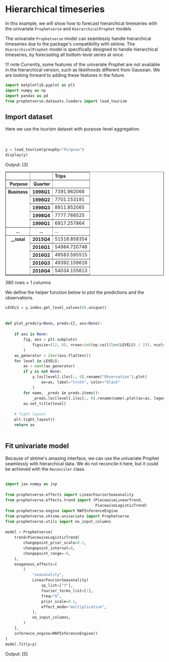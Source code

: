 # Hierarchical timeseries
In this example, we will show how to forecast hierarchical timeseries
with the univariate `Prophetverse` and `HierarchicalProphet` models

The univariate `Prophetverse` model can seamlessly handle hierarchical timeseries
due to the package's compatibility with sktime. The `HierarchicalProphet` model
is specifically designed to handle hierarchical timeseries, by forecasting all
bottom-level series at once.

!!! note
    Currently, some features of the univariate Prophet are not available in the hierarchical
    version, such as likelihoods different from Gaussian. We are looking forward to
    adding these features in the future.





```python
import matplotlib.pyplot as plt
import numpy as np
import pandas as pd
from prophetverse.datasets.loaders import load_tourism


```

## Import dataset

Here we use the tourism dataset with purpose-level aggregation.



```python


y = load_tourism(groupby="Purpose")
display(y)


```
<p class="cell-output-title jp-RenderedText jp-OutputArea-output">Output: <span class="cell-output-count">[3]</span></p>


<div>
<style scoped>
    .dataframe tbody tr th:only-of-type {
        vertical-align: middle;
    }

    .dataframe tbody tr th {
        vertical-align: top;
    }

    .dataframe thead th {
        text-align: right;
    }
</style>
<table border="1" class="dataframe">
  <thead>
    <tr style="text-align: right;">
      <th></th>
      <th></th>
      <th>Trips</th>
    </tr>
    <tr>
      <th>Purpose</th>
      <th>Quarter</th>
      <th></th>
    </tr>
  </thead>
  <tbody>
    <tr>
      <th rowspan="5" valign="top">Business</th>
      <th>1998Q1</th>
      <td>7391.962068</td>
    </tr>
    <tr>
      <th>1998Q2</th>
      <td>7701.153191</td>
    </tr>
    <tr>
      <th>1998Q3</th>
      <td>8911.852065</td>
    </tr>
    <tr>
      <th>1998Q4</th>
      <td>7777.766525</td>
    </tr>
    <tr>
      <th>1999Q1</th>
      <td>6917.257864</td>
    </tr>
    <tr>
      <th>...</th>
      <th>...</th>
      <td>...</td>
    </tr>
    <tr>
      <th rowspan="5" valign="top">__total</th>
      <th>2015Q4</th>
      <td>51518.858354</td>
    </tr>
    <tr>
      <th>2016Q1</th>
      <td>54984.720748</td>
    </tr>
    <tr>
      <th>2016Q2</th>
      <td>49583.595515</td>
    </tr>
    <tr>
      <th>2016Q3</th>
      <td>49392.159616</td>
    </tr>
    <tr>
      <th>2016Q4</th>
      <td>54034.155613</td>
    </tr>
  </tbody>
</table>
<p>380 rows × 1 columns</p>
</div>



We define the helper function below to plot the predictions and the observations.




```python
LEVELS = y.index.get_level_values(0).unique()


def plot_preds(y=None, preds={}, axs=None):

    if axs is None:
        fig, axs = plt.subplots(
            figsize=(12, 8), nrows=int(np.ceil(len(LEVELS) / 2)), ncols=2
        )
    ax_generator = iter(axs.flatten())
    for level in LEVELS:
        ax = next(ax_generator)
        if y is not None:
            y.loc[level].iloc[:, 0].rename("Observation").plot(
                ax=ax, label="truth", color="black"
            )
        for name, _preds in preds.items():
            _preds.loc[level].iloc[:, 0].rename(name).plot(ax=ax, legend=True)
        ax.set_title(level)

    # Tight layout
    plt.tight_layout()
    return ax



```

## Fit univariate model

Because of sktime's amazing interface, we can use the univariate Prophet seamlessly with hierarchical data. We do not reconcile it here, but it could be achieved with the `Reconciler` class.





```python

import jax.numpy as jnp

from prophetverse.effects import LinearFourierSeasonality
from prophetverse.effects.trend import (PiecewiseLinearTrend,
                                        PiecewiseLogisticTrend)
from prophetverse.engine import MAPInferenceEngine
from prophetverse.sktime.univariate import Prophetverse
from prophetverse.utils import no_input_columns

model = Prophetverse(
    trend=PiecewiseLogisticTrend(
        changepoint_prior_scale=0.1,
        changepoint_interval=8,
        changepoint_range=-8,
    ),
    exogenous_effects=[
        (
            "seasonality",
            LinearFourierSeasonality(
                sp_list=["Y"],
                fourier_terms_list=[1],
                freq="Q",
                prior_scale=0.1,
                effect_mode="multiplicative",
            ),
            no_input_columns,
        )
    ],
    inference_engine=MAPInferenceEngine()
)
model.fit(y=y)


```
<p class="cell-output-title jp-RenderedText jp-OutputArea-output">Output: <span class="cell-output-count">[5]</span></p>




<style>#sk-adfa5277-59a6-42da-8920-9915af87216e {
    /* Definition of color scheme common for light and dark mode */
    --sklearn-color-text: black;
    --sklearn-color-line: gray;
    /* Definition of color scheme for objects */
    --sklearn-color-level-0: #fff5e6;
    --sklearn-color-level-1: #f6e4d2;
    --sklearn-color-level-2: #ffe0b3;
    --sklearn-color-level-3: chocolate;

    /* Specific color for light theme */
    --sklearn-color-text-on-default-background: var(--theme-code-foreground, var(--jp-content-font-color1, black));
    --sklearn-color-background: var(--theme-background, var(--jp-layout-color0, white));
    --sklearn-color-border-box: var(--theme-code-foreground, var(--jp-content-font-color1, black));
    --sklearn-color-icon: #696969;

    @media (prefers-color-scheme: dark) {
      /* Redefinition of color scheme for dark theme */
      --sklearn-color-text-on-default-background: var(--theme-code-foreground, var(--jp-content-font-color1, white));
      --sklearn-color-background: var(--theme-background, var(--jp-layout-color0, #111));
      --sklearn-color-border-box: var(--theme-code-foreground, var(--jp-content-font-color1, white));
      --sklearn-color-icon: #878787;
    }
  }

  #sk-adfa5277-59a6-42da-8920-9915af87216e {
    color: var(--sklearn-color-text);
  }

  #sk-adfa5277-59a6-42da-8920-9915af87216e pre {
    padding: 0;
  }

  #sk-adfa5277-59a6-42da-8920-9915af87216e input.sk-hidden--visually {
    border: 0;
    clip: rect(1px 1px 1px 1px);
    clip: rect(1px, 1px, 1px, 1px);
    height: 1px;
    margin: -1px;
    overflow: hidden;
    padding: 0;
    position: absolute;
    width: 1px;
  }

  #sk-adfa5277-59a6-42da-8920-9915af87216e div.sk-dashed-wrapped {
    border: 1px dashed var(--sklearn-color-line);
    margin: 0 0.4em 0.5em 0.4em;
    box-sizing: border-box;
    padding-bottom: 0.4em;
    background-color: var(--sklearn-color-background);
  }

  #sk-adfa5277-59a6-42da-8920-9915af87216e div.sk-container {
    /* jupyter's `normalize.less` sets `[hidden] { display: none; }`
       but bootstrap.min.css set `[hidden] { display: none !important; }`
       so we also need the `!important` here to be able to override the
       default hidden behavior on the sphinx rendered scikit-learn.org.
       See: https://github.com/scikit-learn/scikit-learn/issues/21755 */
    display: inline-block !important;
    position: relative;
  }

  #sk-adfa5277-59a6-42da-8920-9915af87216e div.sk-text-repr-fallback {
    display: none;
  }

  div.sk-parallel-item,
  div.sk-serial,
  div.sk-item {
    /* draw centered vertical line to link estimators */
    background-image: linear-gradient(var(--sklearn-color-text-on-default-background), var(--sklearn-color-text-on-default-background));
    background-size: 2px 100%;
    background-repeat: no-repeat;
    background-position: center center;
  }

  /* Parallel-specific style estimator block */

  #sk-adfa5277-59a6-42da-8920-9915af87216e div.sk-parallel-item::after {
    content: "";
    width: 100%;
    border-bottom: 2px solid var(--sklearn-color-text-on-default-background);
    flex-grow: 1;
  }

  #sk-adfa5277-59a6-42da-8920-9915af87216e div.sk-parallel {
    display: flex;
    align-items: stretch;
    justify-content: center;
    background-color: var(--sklearn-color-background);
    position: relative;
  }

  #sk-adfa5277-59a6-42da-8920-9915af87216e div.sk-parallel-item {
    display: flex;
    flex-direction: column;
  }

  #sk-adfa5277-59a6-42da-8920-9915af87216e div.sk-parallel-item:first-child::after {
    align-self: flex-end;
    width: 50%;
  }

  #sk-adfa5277-59a6-42da-8920-9915af87216e div.sk-parallel-item:last-child::after {
    align-self: flex-start;
    width: 50%;
  }

  #sk-adfa5277-59a6-42da-8920-9915af87216e div.sk-parallel-item:only-child::after {
    width: 0;
  }

  /* Serial-specific style estimator block */

  #sk-adfa5277-59a6-42da-8920-9915af87216e div.sk-serial {
    display: flex;
    flex-direction: column;
    align-items: center;
    background-color: var(--sklearn-color-background);
    padding-right: 1em;
    padding-left: 1em;
  }


  /* Toggleable style: style used for estimator/Pipeline/ColumnTransformer box that is
  clickable and can be expanded/collapsed.
  - Pipeline and ColumnTransformer use this feature and define the default style
  - Estimators will overwrite some part of the style using the `sk-estimator` class
  */

  /* Pipeline and ColumnTransformer style (default) */

  #sk-adfa5277-59a6-42da-8920-9915af87216e div.sk-toggleable {
    /* Default theme specific background. It is overwritten whether we have a
    specific estimator or a Pipeline/ColumnTransformer */
    background-color: var(--sklearn-color-background);
  }

  /* Toggleable label */
  #sk-adfa5277-59a6-42da-8920-9915af87216e label.sk-toggleable__label {
    cursor: pointer;
    display: block;
    width: 100%;
    margin-bottom: 0;
    padding: 0.5em;
    box-sizing: border-box;
    text-align: center;
  }

  #sk-adfa5277-59a6-42da-8920-9915af87216e label.sk-toggleable__label-arrow:before {
    /* Arrow on the left of the label */
    content: "▸";
    float: left;
    margin-right: 0.25em;
    color: var(--sklearn-color-icon);
  }

  #sk-adfa5277-59a6-42da-8920-9915af87216e label.sk-toggleable__label-arrow:hover:before {
    color: var(--sklearn-color-text);
  }

  /* Toggleable content - dropdown */

  #sk-adfa5277-59a6-42da-8920-9915af87216e div.sk-toggleable__content {
    max-height: 0;
    max-width: 0;
    overflow: hidden;
    text-align: left;
    background-color: var(--sklearn-color-level-0);
  }

  #sk-adfa5277-59a6-42da-8920-9915af87216e div.sk-toggleable__content pre {
    margin: 0.2em;
    border-radius: 0.25em;
    color: var(--sklearn-color-text);
    background-color: var(--sklearn-color-level-0);
  }

  #sk-adfa5277-59a6-42da-8920-9915af87216e input.sk-toggleable__control:checked~div.sk-toggleable__content {
    /* Expand drop-down */
    max-height: 200px;
    max-width: 100%;
    overflow: auto;
  }

  #sk-adfa5277-59a6-42da-8920-9915af87216e input.sk-toggleable__control:checked~label.sk-toggleable__label-arrow:before {
    content: "▾";
  }

  /* Pipeline/ColumnTransformer-specific style */

  #sk-adfa5277-59a6-42da-8920-9915af87216e div.sk-label input.sk-toggleable__control:checked~label.sk-toggleable__label {
    color: var(--sklearn-color-text);
    background-color: var(--sklearn-color-level-2);
  }

  /* Estimator-specific style */

  /* Colorize estimator box */
  #sk-adfa5277-59a6-42da-8920-9915af87216e div.sk-estimator input.sk-toggleable__control:checked~label.sk-toggleable__label {
    /* unfitted */
    background-color: var(--sklearn-color-level-2);
  }

  #sk-adfa5277-59a6-42da-8920-9915af87216e div.sk-label label.sk-toggleable__label,
  #sk-adfa5277-59a6-42da-8920-9915af87216e div.sk-label label {
    /* The background is the default theme color */
    color: var(--sklearn-color-text-on-default-background);
  }

  /* On hover, darken the color of the background */
  #sk-adfa5277-59a6-42da-8920-9915af87216e div.sk-label:hover label.sk-toggleable__label {
    color: var(--sklearn-color-text);
    background-color: var(--sklearn-color-level-2);
  }

  /* Estimator label */

  #sk-adfa5277-59a6-42da-8920-9915af87216e div.sk-label label {
    font-family: monospace;
    font-weight: bold;
    display: inline-block;
    line-height: 1.2em;
  }

  #sk-adfa5277-59a6-42da-8920-9915af87216e div.sk-label-container {
    text-align: center;
  }

  /* Estimator-specific */
  #sk-adfa5277-59a6-42da-8920-9915af87216e div.sk-estimator {
    font-family: monospace;
    border: 1px dotted var(--sklearn-color-border-box);
    border-radius: 0.25em;
    box-sizing: border-box;
    margin-bottom: 0.5em;
    background-color: var(--sklearn-color-level-0);
  }

  /* on hover */
  #sk-adfa5277-59a6-42da-8920-9915af87216e div.sk-estimator:hover {
    background-color: var(--sklearn-color-level-2);
  }

  /* Specification for estimator info */

  .sk-estimator-doc-link,
  a:link.sk-estimator-doc-link,
  a:visited.sk-estimator-doc-link {
    float: right;
    font-size: smaller;
    line-height: 1em;
    font-family: monospace;
    background-color: var(--sklearn-color-background);
    border-radius: 1em;
    height: 1em;
    width: 1em;
    text-decoration: none !important;
    margin-left: 1ex;
    border: var(--sklearn-color-level-1) 1pt solid;
    color: var(--sklearn-color-level-1);
  }

  /* On hover */
  div.sk-estimator:hover .sk-estimator-doc-link:hover,
  .sk-estimator-doc-link:hover,
  div.sk-label-container:hover .sk-estimator-doc-link:hover,
  .sk-estimator-doc-link:hover {
    background-color: var(--sklearn-color-level-3);
    color: var(--sklearn-color-background);
    text-decoration: none;
  }

  /* Span, style for the box shown on hovering the info icon */
  .sk-estimator-doc-link span {
    display: none;
    z-index: 9999;
    position: relative;
    font-weight: normal;
    right: .2ex;
    padding: .5ex;
    margin: .5ex;
    width: min-content;
    min-width: 20ex;
    max-width: 50ex;
    color: var(--sklearn-color-text);
    box-shadow: 2pt 2pt 4pt #999;
    background: var(--sklearn-color-level-0);
    border: .5pt solid var(--sklearn-color-level-3);
  }

  .sk-estimator-doc-link:hover span {
    display: block;
  }

  /* "?"-specific style due to the `<a>` HTML tag */

  #sk-adfa5277-59a6-42da-8920-9915af87216e a.estimator_doc_link {
    float: right;
    font-size: 1rem;
    line-height: 1em;
    font-family: monospace;
    background-color: var(--sklearn-color-background);
    border-radius: 1rem;
    height: 1rem;
    width: 1rem;
    text-decoration: none;
    color: var(--sklearn-color-level-1);
    border: var(--sklearn-color-level-1) 1pt solid;
  }

  /* On hover */
  #sk-adfa5277-59a6-42da-8920-9915af87216e a.estimator_doc_link:hover {
    background-color: var(--sklearn-color-level-3);
    color: var(--sklearn-color-background);
    text-decoration: none;
  }
</style><div id='sk-adfa5277-59a6-42da-8920-9915af87216e' class="sk-top-container"><div class="sk-text-repr-fallback"><pre>Prophetverse(exogenous_effects=[(&#x27;seasonality&#x27;,
                                 LinearFourierSeasonality(effect_mode=&#x27;multiplicative&#x27;,
                                                          fourier_terms_list=[1],
                                                          freq=&#x27;Q&#x27;,
                                                          prior_scale=0.1,
                                                          sp_list=[&#x27;Y&#x27;]),
                                 &#x27;^$&#x27;)],
             inference_engine=MAPInferenceEngine(),
             trend=PiecewiseLogisticTrend(capacity_prior=&lt;numpyro.distributions.distribution.TransformedDistribution object at 0x1574ef510&gt;,
                                          changepoint_interval=8,
                                          changepoint_prior_scale=0.1,
                                          changepoint_range=-8))</pre><b>Please rerun this cell to show the HTML repr or trust the notebook.</b></div><div class="sk-container" hidden><div class="sk-item sk-dashed-wrapped"><div class='sk-label-container'><div class="sk-label sk-toggleable"><input class="sk-toggleable__control sk-hidden--visually" id=UUID('76cb1c0d-9f2c-4137-8026-18f532b3cb72') type="checkbox" ><label for=UUID('76cb1c0d-9f2c-4137-8026-18f532b3cb72') class='sk-toggleable__label sk-toggleable__label-arrow'>Prophetverse</label><div class="sk-toggleable__content"><pre>Prophetverse(exogenous_effects=[(&#x27;seasonality&#x27;,
                                 LinearFourierSeasonality(effect_mode=&#x27;multiplicative&#x27;,
                                                          fourier_terms_list=[1],
                                                          freq=&#x27;Q&#x27;,
                                                          prior_scale=0.1,
                                                          sp_list=[&#x27;Y&#x27;]),
                                 &#x27;^$&#x27;)],
             inference_engine=MAPInferenceEngine(),
             trend=PiecewiseLogisticTrend(capacity_prior=&lt;numpyro.distributions.distribution.TransformedDistribution object at 0x1574ef510&gt;,
                                          changepoint_interval=8,
                                          changepoint_prior_scale=0.1,
                                          changepoint_range=-8))</pre></div></div></div><div class="sk-parallel"><div class="sk-parallel-item"><div class="sk-item"><div class='sk-label-container'><div class="sk-label sk-toggleable"><input class="sk-toggleable__control sk-hidden--visually" id=UUID('b2285921-3b43-422f-afe4-574a4d7d2f30') type="checkbox" ><label for=UUID('b2285921-3b43-422f-afe4-574a4d7d2f30') class='sk-toggleable__label sk-toggleable__label-arrow'>trend: PiecewiseLogisticTrend</label><div class="sk-toggleable__content"><pre>PiecewiseLogisticTrend(capacity_prior=&lt;numpyro.distributions.distribution.TransformedDistribution object at 0x1574ef510&gt;,
                       changepoint_interval=8, changepoint_prior_scale=0.1,
                       changepoint_range=-8)</pre></div></div></div><div class="sk-serial"><div class='sk-item'><div class="sk-estimator sk-toggleable"><input class="sk-toggleable__control sk-hidden--visually" id=UUID('7c0ad06c-97a3-4abf-aff9-038ac780e8a8') type="checkbox" ><label for=UUID('7c0ad06c-97a3-4abf-aff9-038ac780e8a8') class='sk-toggleable__label sk-toggleable__label-arrow'>PiecewiseLogisticTrend</label><div class="sk-toggleable__content"><pre>PiecewiseLogisticTrend(capacity_prior=&lt;numpyro.distributions.distribution.TransformedDistribution object at 0x1574ef510&gt;,
                       changepoint_interval=8, changepoint_prior_scale=0.1,
                       changepoint_range=-8)</pre></div></div></div></div></div></div></div></div></div></div>



### Forecasting with automatic upcasting
To call the same methods we used in the univariate case, we do not need to change
a single line of code. The only difference is that the output will be a `pd.DataFrame`
with more rows and index levels.




```python
forecast_horizon = pd.period_range("1997Q1",
                                   "2020Q4",
                                   freq="Q")
preds = model.predict(fh=forecast_horizon)
display(preds.head())

# Plot
plot_preds(y, {"Prophet": preds})
plt.show()


```
<p class="cell-output-title jp-RenderedText jp-OutputArea-output">Output: <span class="cell-output-count">[6]</span></p>


<div>
<style scoped>
    .dataframe tbody tr th:only-of-type {
        vertical-align: middle;
    }

    .dataframe tbody tr th {
        vertical-align: top;
    }

    .dataframe thead th {
        text-align: right;
    }
</style>
<table border="1" class="dataframe">
  <thead>
    <tr style="text-align: right;">
      <th></th>
      <th></th>
      <th>Trips</th>
    </tr>
    <tr>
      <th>Purpose</th>
      <th>Quarter</th>
      <th></th>
    </tr>
  </thead>
  <tbody>
    <tr>
      <th rowspan="5" valign="top">Business</th>
      <th>1997Q1</th>
      <td>7091.107910</td>
    </tr>
    <tr>
      <th>1997Q2</th>
      <td>8024.383301</td>
    </tr>
    <tr>
      <th>1997Q3</th>
      <td>8942.321289</td>
    </tr>
    <tr>
      <th>1997Q4</th>
      <td>8000.666992</td>
    </tr>
    <tr>
      <th>1998Q1</th>
      <td>7091.107910</td>
    </tr>
  </tbody>
</table>
</div>



    
![png](index_files/output_9_1.png)
    


The same applies to the decomposition method:




```python
decomposition = model.predict_components(fh=forecast_horizon)
decomposition.head()

```
<p class="cell-output-title jp-RenderedText jp-OutputArea-output">Output: <span class="cell-output-count">[7]</span></p>




<div>
<style scoped>
    .dataframe tbody tr th:only-of-type {
        vertical-align: middle;
    }

    .dataframe tbody tr th {
        vertical-align: top;
    }

    .dataframe thead th {
        text-align: right;
    }
</style>
<table border="1" class="dataframe">
  <thead>
    <tr style="text-align: right;">
      <th></th>
      <th></th>
      <th>mean</th>
      <th>obs</th>
      <th>seasonality</th>
      <th>trend</th>
    </tr>
  </thead>
  <tbody>
    <tr>
      <th rowspan="5" valign="top">Business</th>
      <th>1997Q1</th>
      <td>7091.107910</td>
      <td>7066.821777</td>
      <td>-925.401123</td>
      <td>8016.504883</td>
    </tr>
    <tr>
      <th>1997Q2</th>
      <td>8024.383301</td>
      <td>8028.772461</td>
      <td>7.871942</td>
      <td>8016.504883</td>
    </tr>
    <tr>
      <th>1997Q3</th>
      <td>8942.321289</td>
      <td>8965.629883</td>
      <td>925.810303</td>
      <td>8016.504883</td>
    </tr>
    <tr>
      <th>1997Q4</th>
      <td>8000.666992</td>
      <td>8041.334473</td>
      <td>-15.839881</td>
      <td>8016.504883</td>
    </tr>
    <tr>
      <th>1998Q1</th>
      <td>7091.107910</td>
      <td>7084.361816</td>
      <td>-925.401123</td>
      <td>8016.504883</td>
    </tr>
  </tbody>
</table>
</div>



## Hierarchical Prophet

Now, let's use the hierarchical prophet to forecast all of the series at once.
The interface here is the same as the univariate case. The fit step can
take a little longer since there are more parameters to estimate.




```python

from prophetverse.logger import logger

# Set debug level everywhere
logger.setLevel("DEBUG")
logger = logger.getChild("lbfgs")
logger.setLevel("DEBUG")
import numpyro

from prophetverse.sktime.multivariate import HierarchicalProphet

numpyro.enable_x64()
model_hier = HierarchicalProphet(
    trend=PiecewiseLogisticTrend(
        changepoint_prior_scale=0.1,
        changepoint_interval=8,
        changepoint_range=-8,
    ),
    exogenous_effects=[
        (
            "seasonality",
            LinearFourierSeasonality(
                sp_list=["Y"],
                fourier_terms_list=[1],
                freq="Q",
                prior_scale=0.1,
                effect_mode="multiplicative",
            ),
            no_input_columns,
        )
    ],
    inference_engine=MAPInferenceEngine(),
)


model_hier.fit(y=y)


```
<p class="cell-output-title jp-RenderedText jp-OutputArea-output">Output: <span class="cell-output-count">[8]</span></p>




<style>#sk-35a15836-7360-49d5-84d9-f4fdf785d726 {
    /* Definition of color scheme common for light and dark mode */
    --sklearn-color-text: black;
    --sklearn-color-line: gray;
    /* Definition of color scheme for objects */
    --sklearn-color-level-0: #fff5e6;
    --sklearn-color-level-1: #f6e4d2;
    --sklearn-color-level-2: #ffe0b3;
    --sklearn-color-level-3: chocolate;

    /* Specific color for light theme */
    --sklearn-color-text-on-default-background: var(--theme-code-foreground, var(--jp-content-font-color1, black));
    --sklearn-color-background: var(--theme-background, var(--jp-layout-color0, white));
    --sklearn-color-border-box: var(--theme-code-foreground, var(--jp-content-font-color1, black));
    --sklearn-color-icon: #696969;

    @media (prefers-color-scheme: dark) {
      /* Redefinition of color scheme for dark theme */
      --sklearn-color-text-on-default-background: var(--theme-code-foreground, var(--jp-content-font-color1, white));
      --sklearn-color-background: var(--theme-background, var(--jp-layout-color0, #111));
      --sklearn-color-border-box: var(--theme-code-foreground, var(--jp-content-font-color1, white));
      --sklearn-color-icon: #878787;
    }
  }

  #sk-35a15836-7360-49d5-84d9-f4fdf785d726 {
    color: var(--sklearn-color-text);
  }

  #sk-35a15836-7360-49d5-84d9-f4fdf785d726 pre {
    padding: 0;
  }

  #sk-35a15836-7360-49d5-84d9-f4fdf785d726 input.sk-hidden--visually {
    border: 0;
    clip: rect(1px 1px 1px 1px);
    clip: rect(1px, 1px, 1px, 1px);
    height: 1px;
    margin: -1px;
    overflow: hidden;
    padding: 0;
    position: absolute;
    width: 1px;
  }

  #sk-35a15836-7360-49d5-84d9-f4fdf785d726 div.sk-dashed-wrapped {
    border: 1px dashed var(--sklearn-color-line);
    margin: 0 0.4em 0.5em 0.4em;
    box-sizing: border-box;
    padding-bottom: 0.4em;
    background-color: var(--sklearn-color-background);
  }

  #sk-35a15836-7360-49d5-84d9-f4fdf785d726 div.sk-container {
    /* jupyter's `normalize.less` sets `[hidden] { display: none; }`
       but bootstrap.min.css set `[hidden] { display: none !important; }`
       so we also need the `!important` here to be able to override the
       default hidden behavior on the sphinx rendered scikit-learn.org.
       See: https://github.com/scikit-learn/scikit-learn/issues/21755 */
    display: inline-block !important;
    position: relative;
  }

  #sk-35a15836-7360-49d5-84d9-f4fdf785d726 div.sk-text-repr-fallback {
    display: none;
  }

  div.sk-parallel-item,
  div.sk-serial,
  div.sk-item {
    /* draw centered vertical line to link estimators */
    background-image: linear-gradient(var(--sklearn-color-text-on-default-background), var(--sklearn-color-text-on-default-background));
    background-size: 2px 100%;
    background-repeat: no-repeat;
    background-position: center center;
  }

  /* Parallel-specific style estimator block */

  #sk-35a15836-7360-49d5-84d9-f4fdf785d726 div.sk-parallel-item::after {
    content: "";
    width: 100%;
    border-bottom: 2px solid var(--sklearn-color-text-on-default-background);
    flex-grow: 1;
  }

  #sk-35a15836-7360-49d5-84d9-f4fdf785d726 div.sk-parallel {
    display: flex;
    align-items: stretch;
    justify-content: center;
    background-color: var(--sklearn-color-background);
    position: relative;
  }

  #sk-35a15836-7360-49d5-84d9-f4fdf785d726 div.sk-parallel-item {
    display: flex;
    flex-direction: column;
  }

  #sk-35a15836-7360-49d5-84d9-f4fdf785d726 div.sk-parallel-item:first-child::after {
    align-self: flex-end;
    width: 50%;
  }

  #sk-35a15836-7360-49d5-84d9-f4fdf785d726 div.sk-parallel-item:last-child::after {
    align-self: flex-start;
    width: 50%;
  }

  #sk-35a15836-7360-49d5-84d9-f4fdf785d726 div.sk-parallel-item:only-child::after {
    width: 0;
  }

  /* Serial-specific style estimator block */

  #sk-35a15836-7360-49d5-84d9-f4fdf785d726 div.sk-serial {
    display: flex;
    flex-direction: column;
    align-items: center;
    background-color: var(--sklearn-color-background);
    padding-right: 1em;
    padding-left: 1em;
  }


  /* Toggleable style: style used for estimator/Pipeline/ColumnTransformer box that is
  clickable and can be expanded/collapsed.
  - Pipeline and ColumnTransformer use this feature and define the default style
  - Estimators will overwrite some part of the style using the `sk-estimator` class
  */

  /* Pipeline and ColumnTransformer style (default) */

  #sk-35a15836-7360-49d5-84d9-f4fdf785d726 div.sk-toggleable {
    /* Default theme specific background. It is overwritten whether we have a
    specific estimator or a Pipeline/ColumnTransformer */
    background-color: var(--sklearn-color-background);
  }

  /* Toggleable label */
  #sk-35a15836-7360-49d5-84d9-f4fdf785d726 label.sk-toggleable__label {
    cursor: pointer;
    display: block;
    width: 100%;
    margin-bottom: 0;
    padding: 0.5em;
    box-sizing: border-box;
    text-align: center;
  }

  #sk-35a15836-7360-49d5-84d9-f4fdf785d726 label.sk-toggleable__label-arrow:before {
    /* Arrow on the left of the label */
    content: "▸";
    float: left;
    margin-right: 0.25em;
    color: var(--sklearn-color-icon);
  }

  #sk-35a15836-7360-49d5-84d9-f4fdf785d726 label.sk-toggleable__label-arrow:hover:before {
    color: var(--sklearn-color-text);
  }

  /* Toggleable content - dropdown */

  #sk-35a15836-7360-49d5-84d9-f4fdf785d726 div.sk-toggleable__content {
    max-height: 0;
    max-width: 0;
    overflow: hidden;
    text-align: left;
    background-color: var(--sklearn-color-level-0);
  }

  #sk-35a15836-7360-49d5-84d9-f4fdf785d726 div.sk-toggleable__content pre {
    margin: 0.2em;
    border-radius: 0.25em;
    color: var(--sklearn-color-text);
    background-color: var(--sklearn-color-level-0);
  }

  #sk-35a15836-7360-49d5-84d9-f4fdf785d726 input.sk-toggleable__control:checked~div.sk-toggleable__content {
    /* Expand drop-down */
    max-height: 200px;
    max-width: 100%;
    overflow: auto;
  }

  #sk-35a15836-7360-49d5-84d9-f4fdf785d726 input.sk-toggleable__control:checked~label.sk-toggleable__label-arrow:before {
    content: "▾";
  }

  /* Pipeline/ColumnTransformer-specific style */

  #sk-35a15836-7360-49d5-84d9-f4fdf785d726 div.sk-label input.sk-toggleable__control:checked~label.sk-toggleable__label {
    color: var(--sklearn-color-text);
    background-color: var(--sklearn-color-level-2);
  }

  /* Estimator-specific style */

  /* Colorize estimator box */
  #sk-35a15836-7360-49d5-84d9-f4fdf785d726 div.sk-estimator input.sk-toggleable__control:checked~label.sk-toggleable__label {
    /* unfitted */
    background-color: var(--sklearn-color-level-2);
  }

  #sk-35a15836-7360-49d5-84d9-f4fdf785d726 div.sk-label label.sk-toggleable__label,
  #sk-35a15836-7360-49d5-84d9-f4fdf785d726 div.sk-label label {
    /* The background is the default theme color */
    color: var(--sklearn-color-text-on-default-background);
  }

  /* On hover, darken the color of the background */
  #sk-35a15836-7360-49d5-84d9-f4fdf785d726 div.sk-label:hover label.sk-toggleable__label {
    color: var(--sklearn-color-text);
    background-color: var(--sklearn-color-level-2);
  }

  /* Estimator label */

  #sk-35a15836-7360-49d5-84d9-f4fdf785d726 div.sk-label label {
    font-family: monospace;
    font-weight: bold;
    display: inline-block;
    line-height: 1.2em;
  }

  #sk-35a15836-7360-49d5-84d9-f4fdf785d726 div.sk-label-container {
    text-align: center;
  }

  /* Estimator-specific */
  #sk-35a15836-7360-49d5-84d9-f4fdf785d726 div.sk-estimator {
    font-family: monospace;
    border: 1px dotted var(--sklearn-color-border-box);
    border-radius: 0.25em;
    box-sizing: border-box;
    margin-bottom: 0.5em;
    background-color: var(--sklearn-color-level-0);
  }

  /* on hover */
  #sk-35a15836-7360-49d5-84d9-f4fdf785d726 div.sk-estimator:hover {
    background-color: var(--sklearn-color-level-2);
  }

  /* Specification for estimator info */

  .sk-estimator-doc-link,
  a:link.sk-estimator-doc-link,
  a:visited.sk-estimator-doc-link {
    float: right;
    font-size: smaller;
    line-height: 1em;
    font-family: monospace;
    background-color: var(--sklearn-color-background);
    border-radius: 1em;
    height: 1em;
    width: 1em;
    text-decoration: none !important;
    margin-left: 1ex;
    border: var(--sklearn-color-level-1) 1pt solid;
    color: var(--sklearn-color-level-1);
  }

  /* On hover */
  div.sk-estimator:hover .sk-estimator-doc-link:hover,
  .sk-estimator-doc-link:hover,
  div.sk-label-container:hover .sk-estimator-doc-link:hover,
  .sk-estimator-doc-link:hover {
    background-color: var(--sklearn-color-level-3);
    color: var(--sklearn-color-background);
    text-decoration: none;
  }

  /* Span, style for the box shown on hovering the info icon */
  .sk-estimator-doc-link span {
    display: none;
    z-index: 9999;
    position: relative;
    font-weight: normal;
    right: .2ex;
    padding: .5ex;
    margin: .5ex;
    width: min-content;
    min-width: 20ex;
    max-width: 50ex;
    color: var(--sklearn-color-text);
    box-shadow: 2pt 2pt 4pt #999;
    background: var(--sklearn-color-level-0);
    border: .5pt solid var(--sklearn-color-level-3);
  }

  .sk-estimator-doc-link:hover span {
    display: block;
  }

  /* "?"-specific style due to the `<a>` HTML tag */

  #sk-35a15836-7360-49d5-84d9-f4fdf785d726 a.estimator_doc_link {
    float: right;
    font-size: 1rem;
    line-height: 1em;
    font-family: monospace;
    background-color: var(--sklearn-color-background);
    border-radius: 1rem;
    height: 1rem;
    width: 1rem;
    text-decoration: none;
    color: var(--sklearn-color-level-1);
    border: var(--sklearn-color-level-1) 1pt solid;
  }

  /* On hover */
  #sk-35a15836-7360-49d5-84d9-f4fdf785d726 a.estimator_doc_link:hover {
    background-color: var(--sklearn-color-level-3);
    color: var(--sklearn-color-background);
    text-decoration: none;
  }
</style><div id='sk-35a15836-7360-49d5-84d9-f4fdf785d726' class="sk-top-container"><div class="sk-text-repr-fallback"><pre>HierarchicalProphet(exogenous_effects=[(&#x27;seasonality&#x27;,
                                        LinearFourierSeasonality(effect_mode=&#x27;multiplicative&#x27;,
                                                                 fourier_terms_list=[1],
                                                                 freq=&#x27;Q&#x27;,
                                                                 prior_scale=0.1,
                                                                 sp_list=[&#x27;Y&#x27;]),
                                        &#x27;^$&#x27;)],
                    inference_engine=MAPInferenceEngine(),
                    trend=PiecewiseLogisticTrend(capacity_prior=&lt;numpyro.distributions.distribution.TransformedDistribution object at 0x31706b790&gt;,
                                                 changepoint_interval=8,
                                                 changepoint_prior_scale=0.1,
                                                 changepoint_range=-8))</pre><b>Please rerun this cell to show the HTML repr or trust the notebook.</b></div><div class="sk-container" hidden><div class="sk-item sk-dashed-wrapped"><div class='sk-label-container'><div class="sk-label sk-toggleable"><input class="sk-toggleable__control sk-hidden--visually" id=UUID('fc3a63c6-e4a5-4bbb-89ba-9c7961695d48') type="checkbox" ><label for=UUID('fc3a63c6-e4a5-4bbb-89ba-9c7961695d48') class='sk-toggleable__label sk-toggleable__label-arrow'>HierarchicalProphet</label><div class="sk-toggleable__content"><pre>HierarchicalProphet(exogenous_effects=[(&#x27;seasonality&#x27;,
                                        LinearFourierSeasonality(effect_mode=&#x27;multiplicative&#x27;,
                                                                 fourier_terms_list=[1],
                                                                 freq=&#x27;Q&#x27;,
                                                                 prior_scale=0.1,
                                                                 sp_list=[&#x27;Y&#x27;]),
                                        &#x27;^$&#x27;)],
                    inference_engine=MAPInferenceEngine(),
                    trend=PiecewiseLogisticTrend(capacity_prior=&lt;numpyro.distributions.distribution.TransformedDistribution object at 0x31706b790&gt;,
                                                 changepoint_interval=8,
                                                 changepoint_prior_scale=0.1,
                                                 changepoint_range=-8))</pre></div></div></div><div class="sk-parallel"><div class="sk-parallel-item"><div class="sk-item"><div class='sk-label-container'><div class="sk-label sk-toggleable"><input class="sk-toggleable__control sk-hidden--visually" id=UUID('1b928981-e680-4ef0-9f9f-e118db92d1e1') type="checkbox" ><label for=UUID('1b928981-e680-4ef0-9f9f-e118db92d1e1') class='sk-toggleable__label sk-toggleable__label-arrow'>trend: PiecewiseLogisticTrend</label><div class="sk-toggleable__content"><pre>PiecewiseLogisticTrend(capacity_prior=&lt;numpyro.distributions.distribution.TransformedDistribution object at 0x31706b790&gt;,
                       changepoint_interval=8, changepoint_prior_scale=0.1,
                       changepoint_range=-8)</pre></div></div></div><div class="sk-serial"><div class='sk-item'><div class="sk-estimator sk-toggleable"><input class="sk-toggleable__control sk-hidden--visually" id=UUID('277bb426-2088-4ab8-b116-1c87af6e64cb') type="checkbox" ><label for=UUID('277bb426-2088-4ab8-b116-1c87af6e64cb') class='sk-toggleable__label sk-toggleable__label-arrow'>PiecewiseLogisticTrend</label><div class="sk-toggleable__content"><pre>PiecewiseLogisticTrend(capacity_prior=&lt;numpyro.distributions.distribution.TransformedDistribution object at 0x31706b790&gt;,
                       changepoint_interval=8, changepoint_prior_scale=0.1,
                       changepoint_range=-8)</pre></div></div></div></div></div></div></div></div></div></div>



### Forecasting with hierarchical prophet




```python
preds_hier = model_hier.predict(fh=forecast_horizon)

plot_preds(
    y,
    preds={
        "Prophet": preds,
        "HierarchicalProphet": preds_hier,
    },
)


```
<p class="cell-output-title jp-RenderedText jp-OutputArea-output">Output: <span class="cell-output-count">[9]</span></p>




    <Axes: title={'center': '__total'}, xlabel='Quarter'>




    
![png](index_files/output_15_1.png)
    


An important difference between the probabilistic features of the
univariate and hierarchical models is that the latter returns quantiles which
consider the correlation between the series. The samples used to compute such quantiles
come from reconciled predictive distributions.





```python
quantiles = model_hier.predict_quantiles(fh=forecast_horizon,
                                         alpha=[0.05, 0.95])
quantiles



```
<p class="cell-output-title jp-RenderedText jp-OutputArea-output">Output: <span class="cell-output-count">[10]</span></p>




<div>
<style scoped>
    .dataframe tbody tr th:only-of-type {
        vertical-align: middle;
    }

    .dataframe tbody tr th {
        vertical-align: top;
    }

    .dataframe thead tr th {
        text-align: left;
    }

    .dataframe thead tr:last-of-type th {
        text-align: right;
    }
</style>
<table border="1" class="dataframe">
  <thead>
    <tr>
      <th></th>
      <th></th>
      <th colspan="2" halign="left">Trips</th>
    </tr>
    <tr>
      <th></th>
      <th></th>
      <th>0.05</th>
      <th>0.95</th>
    </tr>
    <tr>
      <th>Purpose</th>
      <th>Quarter</th>
      <th></th>
      <th></th>
    </tr>
  </thead>
  <tbody>
    <tr>
      <th rowspan="5" valign="top">Business</th>
      <th>1997Q1</th>
      <td>6391.811183</td>
      <td>7893.525922</td>
    </tr>
    <tr>
      <th>1997Q2</th>
      <td>7278.085487</td>
      <td>8801.051143</td>
    </tr>
    <tr>
      <th>1997Q3</th>
      <td>8222.493302</td>
      <td>9755.252573</td>
    </tr>
    <tr>
      <th>1997Q4</th>
      <td>7295.384599</td>
      <td>8802.309692</td>
    </tr>
    <tr>
      <th>1998Q1</th>
      <td>6419.552910</td>
      <td>7911.289437</td>
    </tr>
    <tr>
      <th>...</th>
      <th>...</th>
      <td>...</td>
      <td>...</td>
    </tr>
    <tr>
      <th rowspan="5" valign="top">__total</th>
      <th>2019Q4</th>
      <td>56023.305365</td>
      <td>60224.552213</td>
    </tr>
    <tr>
      <th>2020Q1</th>
      <td>59080.031026</td>
      <td>63381.339848</td>
    </tr>
    <tr>
      <th>2020Q2</th>
      <td>55916.642850</td>
      <td>60144.129946</td>
    </tr>
    <tr>
      <th>2020Q3</th>
      <td>53261.024309</td>
      <td>57668.196991</td>
    </tr>
    <tr>
      <th>2020Q4</th>
      <td>57156.985932</td>
      <td>61525.298753</td>
    </tr>
  </tbody>
</table>
<p>480 rows × 2 columns</p>
</div>




```python
fig, ax = plt.subplots(figsize=(10, 5))

selected_series = "__total"
series = quantiles.loc[selected_series]
ax.fill_between(
    series.index.to_timestamp(),
    series.iloc[:, 0],
    series.iloc[:, -1],
    alpha=0.5,
)
ax.scatter(y.loc[selected_series].index, y.loc[selected_series], marker="o", color="k", alpha=1)
fig.show()


```
<p class="cell-output-title jp-RenderedText jp-OutputArea-output">Output: <span class="cell-output-count">[11]</span></p>


    
![png](index_files/output_18_0.png)
    


### Decomposition with hierarchical prophet
We can also extract the components of the time series with the `predict_components`




```python
from sktime.transformations.hierarchical.aggregate import Aggregator

sites = model_hier.predict_components(fh=forecast_horizon)
sites = Aggregator(flatten_single_levels=True).fit_transform(sites)

for column in sites.columns.difference(["obs"]):
    fig, axs = plt.subplots(
        figsize=(12, 8), nrows=int(np.ceil(len(LEVELS) / 2)), ncols=2
    )
    plot_preds(preds={column: sites[[column]]}, axs=axs)
    # Set figure title
    fig.suptitle(column)
    fig.tight_layout()


```
<p class="cell-output-title jp-RenderedText jp-OutputArea-output">Output: <span class="cell-output-count">[12]</span></p>


    
![png](index_files/output_20_0.png)
    



    
![png](index_files/output_20_1.png)
    



    
![png](index_files/output_20_2.png)
    

